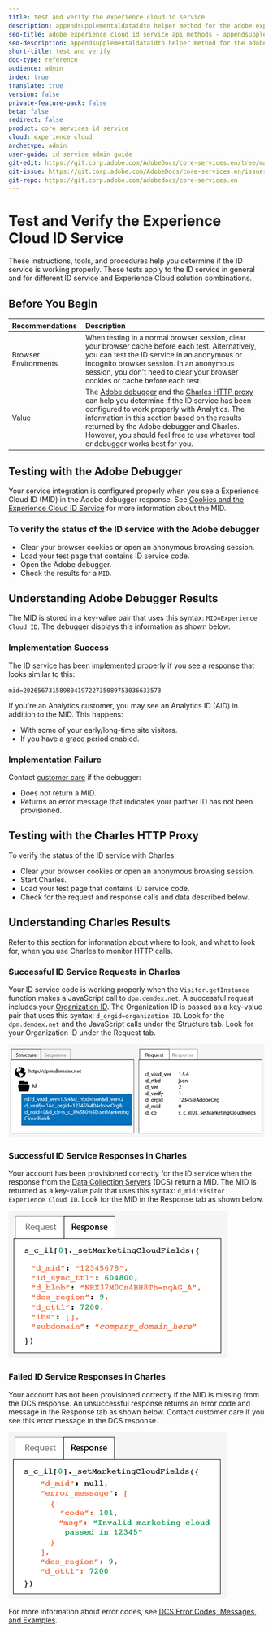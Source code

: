 ```yaml
---
title: test and verify the experience cloud id service
description: appendsupplementaldataidto helper method for the adobe experience cloud id service api
seo-title: adobe experience cloud id service api methods - appendsupplementaldataidto
seo-description: appendsupplementaldataidto helper method for the adobe experience cloud id service api
short-title: test and verify
doc-type: reference
audience: admin
index: true
translate: true
version: false
private-feature-pack: false
beta: false
redirect: false
product: core services id service
cloud: experience cloud
archetype: admin
user-guide: id service admin guide
git-edit: https://git.corp.adobe.com/AdobeDocs/core-services.en/tree/master/help/id-service/implementation/implementation-standard/test-verify.md
git-issue: https://git.corp.adobe.com/AdobeDocs/core-services.en/issues/new
git-repo: https://git.corp.adobe.com/adobedocs/core-services.en
---
```

<!--Meta Data Values

**Required Meta for search optimization and page data**

title: free text string

description: free text string

seo-title: free text string

seo-description: free text string

**Optional Meta for extended capabilities**

audience:
all (default), admin, developer, end-user
 
index: true (default), false
 
translate:
true (default), false
 
doc-type:
reference (default), tutorials

version:
false (default), Classic, Standard, 6.5, 6.4, 6.3, 6.2
 
private-feature-pack:
false (default), true
 
beta:
false (default), true
 
redirect:
false (default), pathname
-->

# Test and Verify the Experience Cloud ID Service

These instructions, tools, and procedures help you determine if the ID service is working properly. These tests apply to the ID service in general and for different ID service and Experience Cloud solution combinations.

## Before You Begin

| Recommendations      | Description                                                                                                                                                                                                                                                                                                                                                                                                                                |
| :------------------- | :---------------------------------------------------------------------------------------------------------------------------------------------------------------------------------------------------------------------------------------------------------------------------------------------------------------------------------------------------------------------------------------------------------------------------------------------- |
| Browser Environments | When testing in a normal browser session, clear your browser cache before each test. Alternatively, you can test the ID service in an anonymous or incognito browser session. In an anonymous session, you don't need to clear your browser cookies or cache before each test.                                                                                                                                                                  |
| Value                | The [Adobe debugger](https://marketing.adobe.com/resources/help/en_US/sc/implement/debugger.html) and the [Charles HTTP proxy](https://www.charlesproxy.com/) can help you determine if the ID service has been configured to work properly with Analytics. The information in this section based on the results returned by the Adobe debugger and Charles. However, you should feel free to use whatever tool or debugger works best for you. |

## Testing with the Adobe Debugger

Your service integration is configured properly when you see a Experience Cloud ID \(MID\) in the Adobe debugger response. See [Cookies and the Experience Cloud ID Service](../../getting-started/getting-started-cookies.md) for more information about the MID.

### To verify the status of the ID service with the Adobe debugger

+ Clear your browser cookies or open an anonymous browsing session.
+ Load your test page that contains ID service code.
+ Open the Adobe debugger.
+ Check the results for a `MID`.

## Understanding Adobe Debugger Results

The MID is stored in a key-value pair that uses this syntax: `MID=Experience Cloud ID`. The debugger displays this information as shown below.

### Implementation Success

The ID service has been implemented properly if you see a response that looks similar to this:

`mid=20265673158980419722735089753036633573` 

If you're an Analytics customer, you may see an Analytics ID \(AID\) in addition to the MID. This happens:

+ With some of your early/long-time site visitors.
+ If you have a grace period enabled.

### Implementation Failure

Contact [customer care](https://helpx.adobe.com/marketing-cloud/contact-support.html) if the debugger:

+ Does not return a MID.
+ Returns an error message that indicates your partner ID has not been provisioned.

## Testing with the Charles HTTP Proxy

To verify the status of the ID service with Charles:

+ Clear your browser cookies or open an anonymous browsing session.
+ Start Charles.
+ Load your test page that contains ID service code.
+ Check for the request and response calls and data described below.

## Understanding Charles Results

Refer to this section for information about where to look, and what to look for, when you use Charles to monitor HTTP calls.

### Successful ID Service Requests in Charles

Your ID service code is working properly when the `Visitor.getInstance` function makes a JavaScript call to `dpm.demdex.net`. A successful request includes your [Organization ID](mcvid-requirements.html#section_A02F537129A64FFBB690D5738D360C26). The Organization ID is passed as a key-value pair that uses this syntax: `d_orgid=organization ID`. Look for the `dpm.demdex.net` and the JavaScript calls under the Structure tab. Look for your Organization ID under the Request tab.

![Charles request](../../assets/charles_request.png) 

### Successful ID Service Responses in Charles

Your account has been provisioned correctly for the ID service when the response from the [Data Collection Servers](https://marketing.adobe.com/resources/help/en_US/aam/c_compcollect.html) \(DCS\) return a MID. The MID is returned as a key-value pair that uses this syntax: `d_mid:visitor Experience Cloud ID`. Look for the MID in the Response tab as shown below.

![Successful Charles response](../../assets/charles_response_success.png) 

### Failed ID Service Responses in Charles

Your account has not been provisioned correctly if the MID is missing from the DCS response. An unsuccessful response returns an error code and message in the Response tab as shown below. Contact customer care if you see this error message in the DCS response.

![Unsuccessful Charles response](../../assets/charles_response_unsuccessful.png) 

For more information about error codes, see [DCS Error Codes, Messages, and Examples](https://marketing.adobe.com/resources/help/en_US/aam/dcs_error_codes.html).